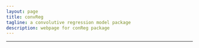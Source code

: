```yaml
---
layout: page
title: convReg
tagline: a convolutive regression model package
description: webpage for conReg package
---
```




---


